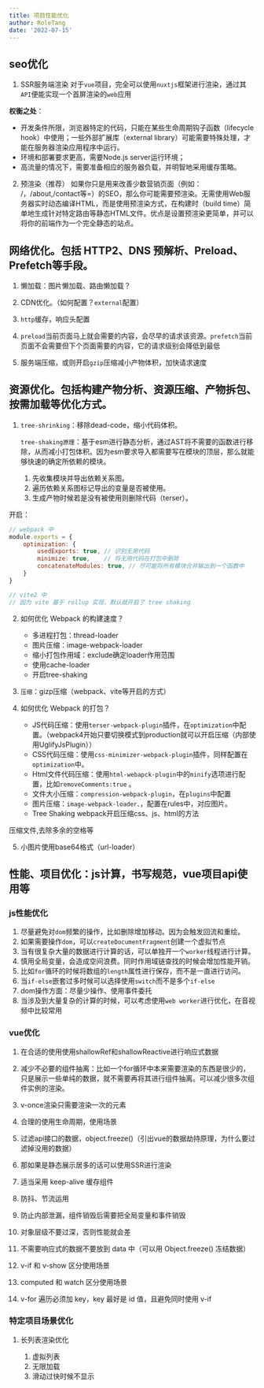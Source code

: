 ```yaml
---
title: 项目性能优化
author: RoleTang
date: '2022-07-15'
---
```


## seo优化

1. SSR服务端渲染
    对于`vue`项目，完全可以使用`nuxtjs`框架进行渲染，通过其`API`便能实现一个首屏渲染的`web`应用

**权衡之处**：

- 开发条件所限，浏览器特定的代码，只能在某些生命周期钩子函数（lifecycle hook）中使用；一些外部扩展库（external library）可能需要特殊处理，才能在服务器渲染应用程序中运行。
- 环境和部署要求更高，需要Node.js server运行环境；
- 高流量的情况下，需要准备相应的服务器负载，并明智地采用缓存策略。

2. 预渲染（推荐）
如果你只是用来改善少数营销页面（例如： /，/about,/contact等=）的SEO，那么你可能需要预渲染。无需使用Web服务器实时动态编译HTML，而是使用预渲染方式，在构建时（build time）简单地生成针对特定路由等静态HTML文件。优点是设置预渲染更简单，并可以将你的前端作为一个完全静态的站点。


## 网络优化。包括 HTTP2、DNS 预解析、Preload、Prefetch等手段。

1. 懒加载：图片懒加载、路由懒加载？

2. CDN优化。（如何配置？`external`配置）

3. `http`缓存，响应头配置

4. `preload`当前页面马上就会需要的内容，会尽早的请求该资源。`prefetch`当前页面不会需要但下个页面需要的内容，它的请求级别会降低到最低

5. 服务端压缩，或则开启`gzip`压缩减小产物体积，加快请求速度

## 资源优化。包括构建产物分析、资源压缩、产物拆包、按需加载等优化方式。

1. `tree-shrinking`：移除dead-code，缩小代码体积。

    `tree-shaking原理`：基于esm进行静态分析，通过AST将不需要的函数进行移除，从而减小打包体积。因为esm要求导入都需要写在模块的顶层，那么就能够快速的确定所依赖的模块。
    1. 先收集模块并导出依赖关系图。
    2. 遍历依赖关系图标记导出的变量是否被使用。
    3. 生成产物时候若是没有被使用则删除代码（terser）。

开启：

```js
// webpack 中
module.exports = {
    optimization: {
        usedExports: true, // 识别无用代码
        minimize: true,    // 将无用代码在打包中删除
        concatenateModules: true, // 尽可能将所有模块合并输出到一个函数中
    }
}

// vite2 中
// 因为 vite 基于 rollup 实现，默认就开启了 tree shaking
```
2. 如何优化 Webpack 的构建速度？

    - 多进程打包：thread-loader
    - 图片压缩：image-webpack-loader
    - 缩小打包作用域：exclude确定loader作用范围
    - 使用cache-loader
    - 开启tree-shaking

3. `压缩`：gizp压缩（webpack、vite等开启的方式）

4. 如何优化 Webpack 的打包？

    - JS代码压缩：使用`terser-webpack-plugin`插件，在`optimization`中配置。（webpack4开始只要切换模式到production就可以开启压缩（内部使用UglifyJsPlugin））
    - CSS代码压缩：使用``css-minimizer-webpack-plugin``插件，同样配置在`optimization`中。
    - Html文件代码压缩：使用``html-webapck-plugin``中的`minify`选项进行配置，比如`removeComments:true` 。
    - 文件大小压缩：`compression-webpack-plugin`，在`plugins`中配置
    - 图片压缩：``image-webpack-loader、``，配置在rules中，对应图片。
    - Tree Shaking
        webpack开启压缩css、js、html的方法

压缩文件,去除多余的空格等

5. 小图片使用base64格式（url-loader）

## 性能、项目优化：js计算，书写规范，vue项目api使用等

### js性能优化
1. 尽量避免对`dom`频繁的操作，比如删除增加移动。因为会触发回流和重绘。
2. 如果需要操作`dom`，可以`createDocumentFragment`创建一个虚拟节点
3. 当有很复杂大量的数据进行计算的话，可以单独开一个`worker`线程进行计算。
4. 慎用全局变量，会造成空间浪费。同时作用域链查找的时候会增加性能开销。
5. 比如`for`循环的时候将数组的`length`属性进行保存，而不是一直进行访问。
6. 当`if-else`嵌套过多时候可以选择使用`switch`而不是多个`if-else`
7. dom操作方面：尽量少操作、使用事件委托
8. 当涉及到大量复杂的计算的时候，可以考虑使用`web worker`进行优化，在音视频中比较常用


### vue优化

1. 在合适的使用使用shallowRef和shallowReactive进行响应式数据

2. 减少不必要的组件抽离：比如一个for循环中本来需要渲染的东西是很少的，只是展示一些单纯的数据，就不需要再将其进行组件抽离。可以减少很多次组件实例的渲染。

3. v-once渲染只需要渲染一次的元素

4. 合理的使用生命周期，使用场景

5. 过滤api接口的数据，object.freeze()（引出vue的数据劫持原理，为什么要过滤掉没用的数据）

6. 那如果是静态展示居多的话可以使用SSR进行渲染

7. 适当采用 keep-alive 缓存组件

8. 防抖、节流运用

9. 防止内部泄漏，组件销毁后需要把全局变量和事件销毁

10. 对象层级不要过深，否则性能就会差

11. 不需要响应式的数据不要放到 data 中（可以用 Object.freeze() 冻结数据）

12. v-if 和 v-show 区分使用场景

13. computed 和 watch 区分使用场景

14. v-for 遍历必须加 key，key 最好是 id 值，且避免同时使用 v-if


### 特定项目场景优化
1. 长列表渲染优化

    1. 虚拟列表
    2. 无限加载
    3. 滑动过快时候不显示